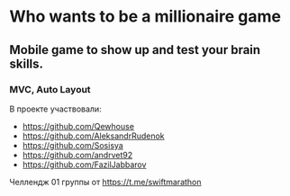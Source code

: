 # Who wants to be a millionaire game

## Mobile game to show up and test your brain skills.

### MVC, Auto Layout

В проекте участвовали:
- https://github.com/Qewhouse
- https://github.com/AleksandrRudenok
- https://github.com/Sosisya
- https://github.com/andrvet92
- https://github.com/FazilJabbarov


Челлендж 01 группы от https://t.me/swiftmarathon
